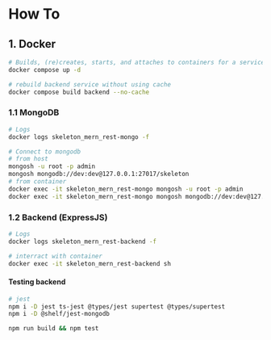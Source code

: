 # How To

## 1. Docker

```bash
# Builds, (re)creates, starts, and attaches to containers for a service.
docker compose up -d

# rebuild backend service without using cache
docker compose build backend --no-cache
```

### 1.1 MongoDB

```bash
# Logs
docker logs skeleton_mern_rest-mongo -f

# Connect to mongodb
# from host
mongosh -u root -p admin
mongosh mongodb://dev:dev@127.0.0.1:27017/skeleton
# from container
docker exec -it skeleton_mern_rest-mongo mongosh -u root -p admin
docker exec -it skeleton_mern_rest-mongo mongosh mongodb://dev:dev@127.0.0.1:27017/skeleton
```

### 1.2 Backend (ExpressJS)

```bash
# Logs
docker logs skeleton_mern_rest-backend -f

# interract with container
docker exec -it skeleton_mern_rest-backend sh
```

#### Testing backend

```sh
# jest
npm i -D jest ts-jest @types/jest supertest @types/supertest
npm i -D @shelf/jest-mongodb

npm run build && npm test
```
